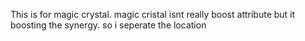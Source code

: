 This is for magic crystal. magic cristal isnt really boost attribute but it boosting the synergy. so i seperate the location
